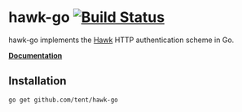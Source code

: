 # hawk-go [![Build Status](https://travis-ci.org/tent/hawk-go.png?branch=master)](https://travis-ci.org/tent/hawk-go)

hawk-go implements the [Hawk](https://github.com/hueniverse/hawk) HTTP
authentication scheme in Go.

[**Documentation**](http://godoc.org/github.com/tent/hawk-go)

## Installation

```text
go get github.com/tent/hawk-go
```
